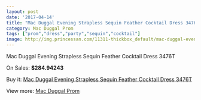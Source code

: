 ```yaml
---
layout: post
date: '2017-04-14'
title: "Mac Duggal Evening Strapless Sequin Feather Cocktail Dress 3476T"
category: Mac Duggal Prom
tags: ["prom","dress","party","sequin","cocktail"]
image: http://img.princessan.com/11311-thickbox_default/mac-duggal-evening-strapless-sequin-feather-cocktail-dress-3476t.jpg
---
```

Mac Duggal Evening Strapless Sequin Feather Cocktail Dress 3476T

On Sales: **$284.94243**
<a href="https://www.princessan.com/en/mac-duggal-prom/5223-mac-duggal-evening-strapless-sequin-feather-cocktail-dress-3476t.html"><amp-img layout="responsive" width="600" height="600" src="//img.princessan.com/11311-thickbox_default/mac-duggal-evening-strapless-sequin-feather-cocktail-dress-3476t.jpg" alt="Mac Duggal Evening Strapless Sequin Feather Cocktail Dress 3476T 0" /></a>

Buy it: [Mac Duggal Evening Strapless Sequin Feather Cocktail Dress 3476T](https://www.princessan.com/en/mac-duggal-prom/5223-mac-duggal-evening-strapless-sequin-feather-cocktail-dress-3476t.html "Mac Duggal Evening Strapless Sequin Feather Cocktail Dress 3476T")

View more: [Mac Duggal Prom](https://www.princessan.com/en/42-mac-duggal-prom "Mac Duggal Prom")